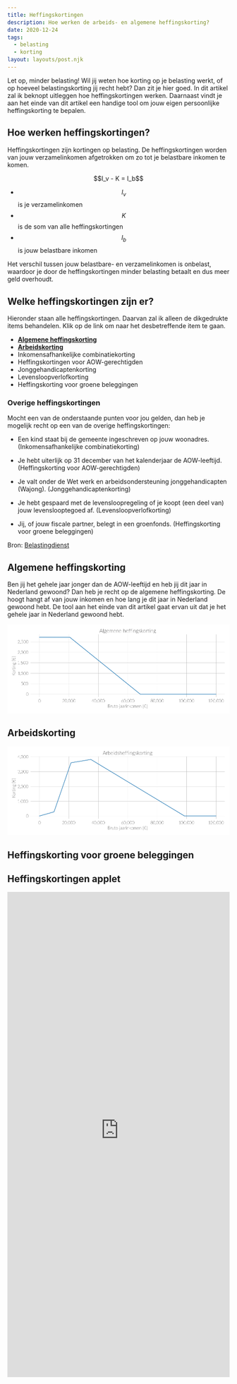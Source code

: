 ```yaml
---
title: Heffingskortingen
description: Hoe werken de arbeids- en algemene heffingskorting?
date: 2020-12-24
tags:
  - belasting
  - korting
layout: layouts/post.njk
---
```


Let op, minder belasting! Wil jij weten hoe korting op je belasting werkt, of op hoeveel belastingskorting jij recht hebt?  Dan zit je hier goed. In dit artikel zal ik beknopt uitleggen hoe heffingskortingen werken. Daarnaast vindt je aan het einde van dit artikel een handige tool om jouw eigen persoonlijke heffingskorting te bepalen.

## Hoe werken heffingskortingen?

Heffingskortingen zijn kortingen op belasting. De heffingskortingen worden van jouw verzamelinkomen afgetrokken om zo tot je belastbare inkomen te komen.

<div style="text-align:center">$$I_v - K = I_b$$</div>

* $$I_v$$ is je verzamelinkomen
* $$K$$ is de som van alle heffingskortingen
* $$I_b$$ is jouw belastbare inkomen

Het verschil tussen jouw belastbare- en verzamelinkomen is onbelast, waardoor je door de heffingskortingen minder belasting betaalt en dus meer geld overhoudt.

## Welke heffingskortingen zijn er?

Hieronder staan alle heffingskortingen. Daarvan zal ik alleen de dikgedrukte items behandelen. Klik op de link om naar het desbetreffende item te gaan.

- [**Algemene heffingskorting**](#algemene-heffingskorting)
- [**Arbeidskorting**](#arbeidskorting)
- Inkomensafhankelijke combinatiekorting
- Heffingskortingen voor AOW-gerechtigden
- Jonggehandicaptenkorting
- Levensloopverlofkorting
- Heffingskorting voor groene beleggingen

### Overige heffingskortingen

Mocht een van de onderstaande punten voor jou gelden, dan heb je mogelijk recht op een van de overige heffingskortingen:

* Een kind staat bij de gemeente ingeschreven op jouw woonadres. (Inkomensafhankelijke combinatiekorting)

* Je hebt uiterlijk op 31 december van het kalenderjaar de AOW-leeftijd. (Heffingskorting voor AOW-gerechtigden)

* Je valt onder de Wet werk en arbeidsondersteuning jonggehandicapten (Wajong). (Jonggehandicaptenkorting)
* Je hebt gespaard met de levensloopregeling of je koopt (een deel van) jouw levenslooptegoed af. (Levensloopverlofkorting)
* Jij, of jouw fiscale partner, belegt in een groenfonds. (Heffingskorting voor groene beleggingen)

Bron: [Belastingdienst](https://www.belastingdienst.nl/wps/wcm/connect/bldcontentnl/belastingdienst/prive/inkomstenbelasting/heffingskortingen_boxen_tarieven/heffingskortingen/totaaloverzicht/overzicht-heffingskortingen-2021)



## Algemene heffingskorting

Ben jij het gehele jaar jonger dan de AOW-leeftijd en heb jij dit jaar in Nederland gewoond? Dan heb je recht op de algemene heffingskorting. De hoogt hangt af van jouw inkomen en hoe lang je dit jaar in Nederland gewoond hebt. De tool aan het einde van dit artikel gaat ervan uit dat je het gehele jaar in Nederland gewoond hebt.

![general_tax_discount](general_tax_discount.png)

## Arbeidskorting

![working_tax_discount](working_tax_discount.png)







## Heffingskorting voor groene beleggingen



## Heffingskortingen applet

<iframe width="100%" height='1100pt' scrolling='no' src='https://personal-finance-app-300718.ew.r.appspot.com/' style="border:0px"></iframe>

